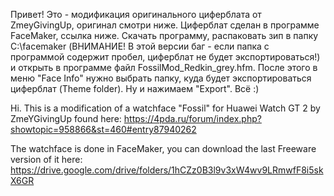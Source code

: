 Привет! Это - модификация оригинального циферблата от ZmeyGivingUp, оригинал смотри ниже.
Циферблат сделан в программе FaceMaker, ссылка ниже. Скачать программу, распаковать зип в папку C:\facemaker (ВНИМАНИЕ! В этой версии баг - если папка с программой содержит пробел, циферблат не будет экспортироваться!) и открыть в программе файл FossilMod_Redkin_grey.hfm.
После этого в меню "Face Info" нужно выбрать папку, куда будет экспортироваться циферблат (Theme folder).
Ну и нажимаем "Export". Всё :)

Hi. This is a modification of a watchface "Fossil" for Huawei Watch GT 2 by ZmeYGivingUp found here:
https://4pda.ru/forum/index.php?showtopic=958866&st=460#entry87940262

The watchface is done in FaceMaker, you can download the last Freeware version of it here:
https://drive.google.com/drive/folders/1hCZz0B3l9v3xW4wv9LRmwfF8i5skX6GR

